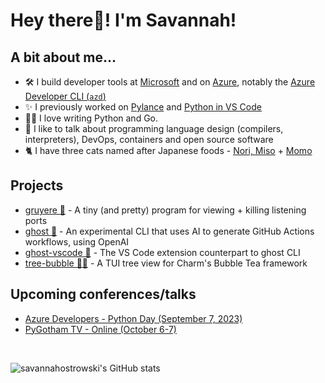 # **Hey there👋! I'm Savannah!** 

## **A bit about me...**
- 🛠 I build developer tools at [Microsoft](https://github.com/microsoft) and on [Azure](https://github.com/azure/), notably the [Azure Developer CLI (`azd`)](https://github.com/azure/azure-dev)
- ✨ I previously worked on [Pylance](https://github.com/microsoft/pylance-release) and [Python in VS Code](https://github.com/microsoft/vscode-python)
- 👩‍💻 I love writing Python and Go.
- 📢 I like to talk about programming language design (compilers, interpreters), DevOps, containers and open source software
- 🐈 I have three cats named after Japanese foods - [Nori, Miso](https://twitter.com/savostrowski/status/1559183067792650243) + [Momo](https://twitter.com/savostrowski/status/1572073421164650496)

## Projects
- [gruyere 🧀](https://github.com/savannahostrowski/gruyere) - A tiny (and pretty) program for viewing + killing listening ports
- [ghost 👻](https://github.com/savannahostrowski/ghost) - An experimental CLI that uses AI to generate GitHub Actions workflows, using OpenAI
- [ghost-vscode 👻](https://github.com/savannahostrowski/ghost-vscode) - The VS Code extension counterpart to ghost CLI
- [tree-bubble 🌳🫧](https://github.com/savannahostrowski/tree-bubble) - A TUI tree view for Charm's Bubble Tea framework


## **Upcoming conferences/talks**
- [Azure Developers - Python Day (September 7, 2023)](https://learn.microsoft.com/en-us/events/learn-events/azuredevelopers-pythonday/)
- [PyGotham TV - Online (October 6-7)](https://2023.pygotham.tv/talks/)
<br>
 
![`savannahostrowski`'s GitHub stats](https://github-readme-stats.vercel.app/api?username=savannahostrowski&show_icons=true&theme=radical)
